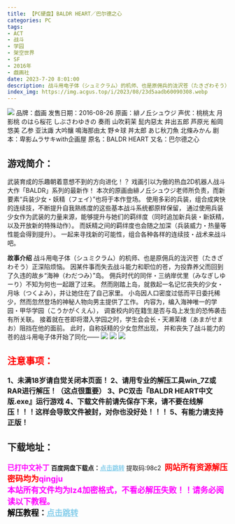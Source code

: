 ```yaml
---
title: 【PC硬盘】BALDR HEART／巴尔德之心
categories: PC
tags:
- ACT
- 战斗
- 学园
- 架空世界
- SF
- 2016年
- 戯画社
date: 2023-7-20 8:01:00
description: 战斗用电子体（シュミクラム）的机师、也是原佣兵的泷沢苍（たきざわそう）正深陷烦恼。因某件事而失去战斗能力和职位的苍，为投靠养父而回到了久违的故乡“海神（わだつみ）”岛。佣兵时代的同伴・三纳岸优里（みなぎしゆーり）不知为何也一起跟了过来。然而刚踏上岛，就救起一名记忆丧失的少女・月咏（つくよみ），并让她住在了自己家里。小岛因人口密度过低而平日委托稀少，然而忽然登场的神秘人物向男主提供了工作。
index_img: https://img.acgus.top/i/2023/08/23d5aadb60090308.webp
---
```

![](https://img.acgus.top/i/2023/08/23d5aadb60090308.webp)
品牌：戯画
发售日期：2016-08-26
原画：緋ノ丘シュウジ
声优：桃桃太 月影桃 のはら桜花 しぶさわゆきの 奏雨 山吹莉茉 髭内惡太 井出五郎 芦原光 船岡悠美 乙参 亚汰諏 大吟釀 鳴海那由太 野☆球 丼太郎 あじ秋刀魚 北條みかん
剧本：卑影ムラサキwith企画屋
原名：BALDR HEART
又名：巴尔德之心

## 游戏简介：
武装育成的乐趣朝着意想不到的方向进化！？
戏画引以为傲的热血2D机器人战斗大作「BALDR」系列的最新作！
本次的原画由緋ノ丘シュウジ老师所负责，而新要素“兵装少女・妖精（フェイ）”也将于本作登场。
使用多彩的兵装，组合成爽快的连续技，不断提升自我熟练度的这些基本战斗系统都原样保留，
通过使用兵装少女作为武装的力量来源，能够提升与她们的羁绊度（同时追加新兵装・新妖精，以及开放新的特殊动作）。
而妖精之间的羁绊度也会随之加深（兵装威力・热量等性能会得到提升）。
一起来寻找新的可能性，组合各种各样的连续技・战术来战斗吧。

**故事介绍**
战斗用电子体（シュミクラム）的机师、也是原佣兵的泷沢苍（たきざわそう）正深陷烦恼。
因某件事而失去战斗能力和职位的苍，为投靠养父而回到了久违的故乡“海神（わだつみ）”岛。
佣兵时代的同伴・三纳岸优里（みなぎしゆーり）不知为何也一起跟了过来。
然而刚踏上岛，就救起一名记忆丧失的少女・月咏（つくよみ），并让她住在了自己家里。
小岛因人口密度过低而平日委托稀少，然而忽然登场的神秘人物向男主提供了工作。
内容为，编入海神唯一的学园・甲华学园（こうかがくえん），
调查校内的在籍生是否与岛上发生的恐怖袭击有所关联。
接着就在苍即将潜入学园之时，学生会会长・天濑茉绪（あまがせまお）阻挡在他的面前。
此时，自称妖精的少女忽然出现，
并和丧失了战斗能力的苍的战斗用电子体开始了同化——
![](https://img.acgus.top/i/2023/08/070ae361a7090317.webp)
![](https://img.acgus.top/i/2023/08/6d5ed44b9f090313.webp)
![](https://img.acgus.top/i/2023/08/abcdfdff29090311.webp)




## <font color=#FF0000 >注意事项：</font>
<font size=3><b>1、未满18岁请自觉关闭本页面！
2、请用专业的解压工具win_7Z或RAR进行解压！（这点很重要）
3、PC双击『BALDR HEART中文版.exe』运行游戏
4、下载文件前请先保存下来，请不要在线解压！！！这样会导致文件被封，对你也没好处！！！
5、有能力请支持正版！</b></font>

## 下载地址：
<font color=#FF00FF size=3><b>已打中文补丁</b></font>
<b>百度网盘下载点：</b><a href="https://pan.baidu.com/s/1u-TOuHxXsWP9MAt1yxMIsQ?pwd=98c2" style="color: #87CEEB;"><b>点击跳转</b></a> 提取码:98c2
<a style="padding: 0" href="https://post.qingju.org/AD/"><img style="max-width:100%" src="https://img.acgus.top/i/2024/07/478f689b8021d8d499ab43d21acf137a.gif" alt=""></a>
<b><font color=#FF0000 size=4>网站所有资源解压密码均为</b></font><b><font color=#FF00FF size=4>qingju</font><font color=#FF0000 ></font></b><br><b><font color=#FF00FF size=4>本站所有文件均为lz4加密格式，不看必解压失败！！请务必阅读以下教程。</b></font><br><b><font color=#000 size=4>解压教程：</b><a href="https://post.qingju.org/tutorial/000/" style="color: #87CEEB;"><b>点击跳转</b></a>
